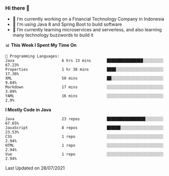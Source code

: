 ### Hi there 👋

<!--
**mazzama/mazzama** is a ✨ _special_ ✨ repository because its `README.md` (this file) appears on your GitHub profile.

Here are some ideas to get you started:

- 🔭 I’m currently working on ...
- 🌱 I’m currently learning ...
- 👯 I’m looking to collaborate on ...
- 🤔 I’m looking for help with ...
- 💬 Ask me about ...
- 📫 How to reach me: ...
- 😄 Pronouns: ...
- ⚡ Fun fact: ...
-->

- 🔭 I’m currently working on a Financial Technology Company in Indonesia
- :gun: I'm using Java 8 and Spring Boot to build software
- 🌱 I’m currently learning microservices and serverless, and also learning many technology buzzwords to build it

<!--START_SECTION:waka-->
📊 **This Week I Spent My Time On** 

```text
💬 Programming Languages: 
Java                     6 hrs 13 mins       ████████████████░░░░░░░░░   67.23% 
Properties               1 hr 36 mins        ████░░░░░░░░░░░░░░░░░░░░░   17.36% 
XML                      50 mins             ██░░░░░░░░░░░░░░░░░░░░░░░   9.04% 
Markdown                 17 mins             ░░░░░░░░░░░░░░░░░░░░░░░░░   3.09% 
YAML                     16 mins             ░░░░░░░░░░░░░░░░░░░░░░░░░   2.9%

```

**I Mostly Code in Java** 

```text
Java                     23 repos            █████████████████░░░░░░░░   67.65% 
JavaScript               8 repos             ██████░░░░░░░░░░░░░░░░░░░   23.53% 
CSS                      1 repo              ░░░░░░░░░░░░░░░░░░░░░░░░░   2.94% 
HTML                     1 repo              ░░░░░░░░░░░░░░░░░░░░░░░░░   2.94% 
Vue                      1 repo              ░░░░░░░░░░░░░░░░░░░░░░░░░   2.94%

```



 Last Updated on 28/07/2021
<!--END_SECTION:waka-->